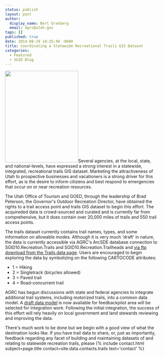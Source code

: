 ```yaml
---
status: publish
layout: post
author:
  display_name: Bert Granberg
  email: agrc@utah.gov
tags: []
published: true
date: 2014-08-29 14:25:49 -0600
title: Coordinating a Statewide Recreational Trails GIS Dataset
categories:
  - Featured
  - SGID Blog
---
```

<p><a href="{{ "/downloads/Screen-Shot-2014-08-29-at-2.28.54-PM.png" | prepend: site.baseurl }}"><img src="{{ "/images/Screen-Shot-2014-08-29-at-2.28.54-PM-239x300.png" | prepend: site.baseurl }}" alt="" title="Trails snapshot" width="239" height="300" class="inline-text-left" /></a>Several agencies, at the local, state, and national-levels, have expressed a strong interest in a statewide, integrated, recreational trails GIS dataset. Marketing the attractiveness of Utah to prospective businesses and vacationers is a strong driver for this effort, as is the desire to inform citizens and best respond to emergencies that occur on or near recreation resources.</p>
<p>The Utah Office of Tourism and GOED, through the leadership of Brad Peterson, the Governor's Outdoor Recreation Director, have obtained the rights to a trail access point and trails GIS dataset to begin this effort. The acquireded data is crowd-sourced and curated and is currently far from comprehensive, but it does contain over 20,000 miles of trails and 550 trail access points.</p>
<p>The trails dataset currently contains trail names, types, and some information on allowable modes. Although it is very much 'draft' in nature, the data is currently accessible via AGRC's ArcSDE database connection to SGID10.Recreation.Trails and SGID10.Recreation.Trailheads and <a href="{{ "/data/recreation/trails/" | prepend: site.baseurl }}">via ftp download from the Trails data page</a>. Users are encouraged to begin exploring the data by symbolizing on the following CARTOCODE attributes:</p>
<ul>
<li>1 = Hiking</li>
<li>2 = Singletrack (bicycles allowed)</li>
<li>3 = Paved trail</li>
<li>4 = Road-concurrent trail</li>
</ul>
<p>AGRC has begun discussions with state and federal agencies to integrate additional trail systems, including motorized trails, into a common data model. A <a href="https://docs.google.com/a/utah.gov/spreadsheet/ccc?key=0Ar7VwMWMy3Z6dDVzUHYzV2NQZXlLUC12MG9qUFdyQmc&usp=drive_web#gid=0">draft data model</a> is now available for feedbackpilot area will be selected for integration work. Following the initial integration, the success of this effort will rely heavily on local government and land stewards reviewing and improving the data.</p>
<p>There's much work to be done but we begin with a good view of what the destination looks like. If you have trail data to share, or, just as importantly, feedback regarding any facet of building and maintaining datasets of and relating to statewide recreation trails, please {% include contact.html subject=page.title contact=site.data.contacts.trails text='contact' %}</p>
